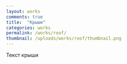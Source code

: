 ```yaml
---
layout: works
comments: true
title:  "Крыши"
categories: works
permalink: /works/roof/
thumbnail: /uploads/works/roof/thumbnail.png
---
```



Текст крыши